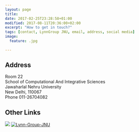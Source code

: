 ```yaml
---
layout: page
title: 
date: 2017-02-25T23:28:58+01:00
modified: 2017-08-11T20:36:00+02:00
excerpt: "How to get in touch?"
tags: [contact, LynnGroup JNU, email, address, social media]
image:
  feature: .jpg
  
---
```


## Address

Room 22   
School of Computational And Integrative Sciences   
Jawaharlal Nehru University   
New Delhi, 110067   
Phone 011-26704082



## Other Links

[<img src="https://img.shields.io/badge/LinkedIn-blue?style=flat&logo=linkedin&labelColor=black"/>](https://www.linkedin.com/in//)
[<img src="https://img.shields.io/badge/GitHub-black?style=flat&logo=github" alt="Lynn-Group-JNU"/>](https://github.com/Lynn-Group-JNU)

 

